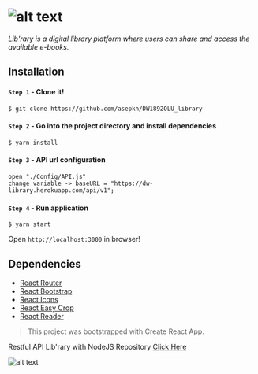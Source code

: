# ![alt text](https://dw-library.netlify.app/static/media/logo.be77711f.svg)
*Lib'rary is a digital library platform where users can share and access the available e-books.*

## Installation
#### `Step 1` - Clone it!
	$ git clone https://github.com/asepkh/DW1892OLU_library
   
#### `Step 2` - Go into the project directory and install dependencies
	$ yarn install

#### `Step 3` - API url configuration
	open "./Config/API.js"
	change variable -> baseURL = "https://dw-library.herokuapp.com/api/v1";
  
#### `Step 4` - Run application
	$ yarn start
  
Open `http://localhost:3000` in browser!

## Dependencies
- [React Router](https://www.npmjs.com/package/react-router-dom)
- [React Bootstrap](https://www.npmjs.com/package/react-bootstrap)
- [React Icons](https://www.npmjs.com/package/react-icons)
- [React Easy Crop](https://www.npmjs/package/react-easy-crop)
- [React Reader](https://www.npmjs/package/react-reader)

> This project was bootstrapped with Create React App.

Restful API Lib'rary with NodeJS Repository [Click Here](https://github.com/asepkh/DW1892OLU_library_api)

![alt text](https://file.mejik.id/microgen-lms1586588410220/project/159f8qAsep%20Khairul%20Anam-2.jpg)
